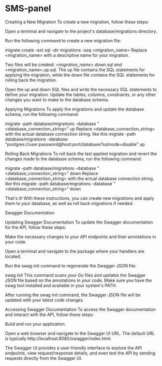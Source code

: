 # SMS-panel

Creating a New Migration
To create a new migration, follow these steps:

Open a terminal and navigate to the project's database/migrations directory.

Run the following command to create a new migration file:

migrate create -ext sql -dir migrations -seq <migration_name>
Replace <migration_name> with a descriptive name for your migration.

Two files will be created: <timestamp>_<migration_name>.down.sql and <timestamp>_<migration_name>.up.sql. The up file contains the SQL statements for applying the migration, while the down file contains the SQL statements for rolling back the migration.

Open the up and down SQL files and write the necessary SQL statements to define your migration. Update the tables, columns, constraints, or any other changes you want to make to the database schema.

Applying Migrations
To apply the migrations and update the database schema, run the following command:

migrate -path database/migrations -database "<database_connection_string>" up
Replace <database_connection_string> with the actual database connection string.
like this migrate -path database/migrations -database "postgres://user:password@host:port/database?sslmode=disable" up


Rolling Back Migrations
To roll back the last applied migration and revert the changes made to the database schema, run the following command:


migrate -path database/migrations -database "<database_connection_string>" down
Replace <database_connection_string> with the actual database connection string.
like this migrate -path database/migrations -database "<database_connection_string>" down

That's it! With these instructions, you can create new migrations and apply them to your database, as well as roll back migrations if needed.

Swagger Documentation

Updating Swagger Documentation
To update the Swagger documentation for the API, follow these steps:

Make the necessary changes to your API endpoints and their annotations in your code.

Open a terminal and navigate to the package where your handlers are located.

Run the swag init command to regenerate the Swagger JSON file:

swag init
This command scans your Go files and updates the Swagger JSON file based on the annotations in your code. Make sure you have the swag tool installed and available in your system's PATH.

After running the swag init command, the Swagger JSON file will be updated with your latest code changes.

Accessing Swagger Documentation
To access the Swagger documentation and interact with the API, follow these steps:

Build and run your application.

Open a web browser and navigate to the Swagger UI URL. The default URL is typically http://localhost:8080/swagger/index.html.

The Swagger UI provides a user-friendly interface to explore the API endpoints, view request/response details, and even test the API by sending requests directly from the Swagger UI.